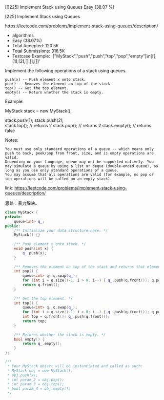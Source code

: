 [0225] Implement Stack using Queues                                 Easy   (38.07 %)

<!--front-->	
[225] Implement Stack using Queues  

https://leetcode.com/problems/implement-stack-using-queues/description/

* algorithms
* Easy (38.07%)
* Total Accepted:    120.5K
* Total Submissions: 316.5K
* Testcase Example:  '["MyStack","push","push","top","pop","empty"]\n[[],[1],[2],[],[],[]]'

Implement the following operations of a stack using queues.


	push(x) -- Push element x onto stack.
	pop() -- Removes the element on top of the stack.
	top() -- Get the top element.
	empty() -- Return whether the stack is empty.


Example:


MyStack stack = new MyStack();

stack.push(1);
stack.push(2);  
stack.top();   // returns 2
stack.pop();   // returns 2
stack.empty(); // returns false

Notes:


	You must use only standard operations of a queue -- which means only push to back, peek/pop from front, size, and is empty operations are valid.
	Depending on your language, queue may not be supported natively. You may simulate a queue by using a list or deque (double-ended queue), as long as you use only standard operations of a queue.
	You may assume that all operations are valid (for example, no pop or top operations will be called on an empty stack).







<!--back-->

link: https://leetcode.com/problems/implement-stack-using-queues/description/

思路：暴力解决。

```cpp
class MyStack {
private:
    queue<int> q_;
public:
    /** Initialize your data structure here. */
    MyStack() {}
    
    /** Push element x onto stack. */
    void push(int x) {
        q_.push(x);
    }
    
    /** Removes the element on top of the stack and returns that element. */
    int pop() {
        queue<int> q; q.swap(q_);
        for (int i = q.size()-1; i > 0; i--) { q_.push(q.front()); q.pop(); }
        return q.front();
    }
    
    /** Get the top element. */
    int top() {
        queue<int> q; q.swap(q_);
        for (int i = q.size()-1; i > 0; i--) { q_.push(q.front()); q.pop(); }
        int top = q.front(); q_.push(q.front());
        return top;
    }
    
    /** Returns whether the stack is empty. */
    bool empty() {
        return q_.empty();
    }
};

/**
 * Your MyStack object will be instantiated and called as such:
 * MyStack obj = new MyStack();
 * obj.push(x);
 * int param_2 = obj.pop();
 * int param_3 = obj.top();
 * bool param_4 = obj.empty();
 */
 ```


